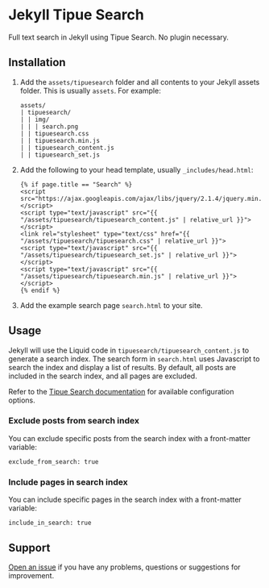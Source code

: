 # Jekyll Tipue Search

Full text search in Jekyll using Tipue Search. No plugin necessary.

## Installation

1. Add the `assets/tipuesearch` folder and all contents to your Jekyll assets folder. This is usually `assets`. For example:

	```
	assets/
	| tipuesearch/
	| | img/
	| | | search.png
	| | tipuesearch.css
	| | tipuesearch.min.js
	| | tipuesearch_content.js
	| | tipuesearch_set.js
	```

2. Add the following to your head template, usually `_includes/head.html`:

	```
	{% if page.title == "Search" %}
	<script src="https://ajax.googleapis.com/ajax/libs/jquery/2.1.4/jquery.min.js"></script>
	<script type="text/javascript" src="{{ "/assets/tipuesearch/tipuesearch_content.js" | relative_url }}"></script>
	<link rel="stylesheet" type="text/css" href="{{ "/assets/tipuesearch/tipuesearch.css" | relative_url }}">
	<script type="text/javascript" src="{{ "/assets/tipuesearch/tipuesearch_set.js" | relative_url }}"></script>
	<script type="text/javascript" src="{{ "/assets/tipuesearch/tipuesearch.min.js" | relative_url }}"></script>
	{% endif %}
	```

3. Add the example search page `search.html` to your site.

## Usage

Jekyll will use the Liquid code in `tipuesearch/tipuesearch_content.js` to generate a search index. The search form in `search.html` uses Javascript to search the index and display a list of results. By default, all posts are included in the search index, and all pages are excluded.

Refer to the [Tipue Search documentation](http://www.tipue.com/search/docs/) for available configuration options.

### Exclude posts from search index

You can exclude specific posts from the search index with a front-matter variable:

```
exclude_from_search: true
```

### Include pages in search index
You can include specific pages in the search index with a front-matter variable:

```
include_in_search: true
```

## Support

[Open an issue](https://github.com/xHN35RQ/jekyll-tipue-search/issues) if you have any problems, questions or suggestions for improvement.